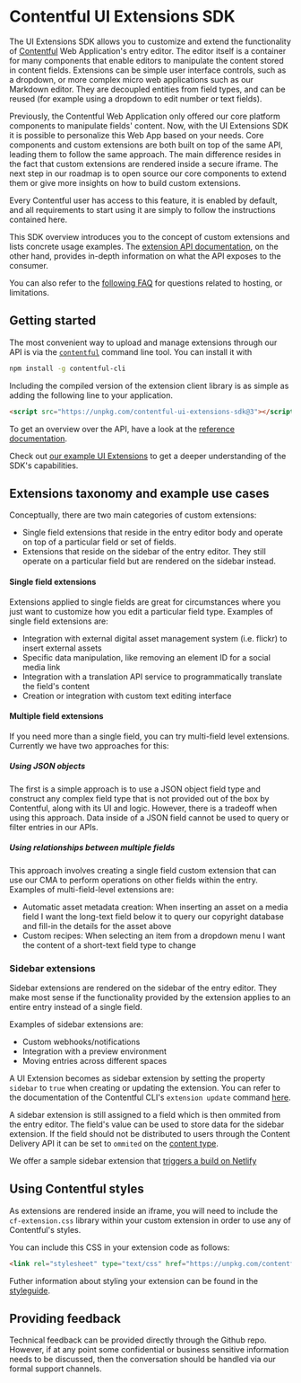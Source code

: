 # Contentful UI Extensions SDK

The UI Extensions SDK allows you to customize and extend the functionality of [Contentful](https://www.contentful.com)
Web Application's entry editor. The editor itself is a container for many components that enable editors to manipulate the content stored in content fields. Extensions can be simple user interface controls, such as a dropdown, or more complex micro web applications such as our Markdown editor. They are decoupled entities from field types, and can be reused (for example using a dropdown to edit number or text fields).

Previously, the Contentful Web Application only offered our core platform components to manipulate fields' content. Now, with the UI Extensions SDK it is possible to personalize this Web App based on your needs.
Core components and custom extensions are both built on top of the same API, leading them to follow the same approach. The main difference resides in the fact that custom extensions are rendered inside a secure iframe. The next step in our roadmap is to open source our core components to extend them or give more insights on how to build custom extensions.

Every Contentful user has access to this feature, it is enabled by default, and all requirements to start using it are simply to follow the instructions contained here.

This SDK overview introduces you to the concept of custom extensions and lists concrete
usage examples. The [extension API documentation][api-ref], on the other hand, provides in-depth information on what the API exposes to the consumer.

You can also refer to the [following FAQ](FAQ.md) for questions related to hosting, or limitations.

## Getting started

The most convenient way to upload and manage extensions through our API is via the
[`contentful`][contentful-cli] command line tool. You can install it with

```bash
npm install -g contentful-cli
```

Including the compiled version of the extension client library is as simple as
adding the following line to your application.

~~~html
<script src="https://unpkg.com/contentful-ui-extensions-sdk@3"></script>
~~~

To get an overview over the API, have a look at the [reference documentation][api-ref].

Check out [our example UI Extensions][examples] to get a deeper understanding of the SDK's capabilities.

[contentful-cli]: https://github.com/contentful/contentful-cli
[api-ref]: docs/ui-extensions-sdk-frontend.md
[examples]: https://github.com/contentful/extensions


## Extensions taxonomy and example use cases

Conceptually, there are two main categories of custom extensions:
- Single field extensions that reside in the entry editor body and operate on top of a particular field or set of fields.
- Extensions that reside on the sidebar of the entry editor. They still operate on a particular field but are rendered on the sidebar instead.

#### Single field extensions
Extensions applied to single fields are great for circumstances
where you just want to customize how you edit a particular field type. Examples
of single field extensions are:

* Integration with external digital asset management system (i.e. flickr) to
  insert external assets
* Specific data manipulation, like removing an element ID for a social media
  link
* Integration with a translation API service to programmatically translate the
  field's content
* Creation or integration with custom text editing interface

#### Multiple field extensions
If you need more than a single field, you can try multi-field level extensions.
Currently we have two approaches for this:

##### Using JSON objects
The first is a simple approach is to use a JSON object field type and construct
any complex field type that is not provided out of the box by Contentful, along
with its UI and logic. However, there is a tradeoff when using this approach.
Data inside of a JSON field cannot be used to query or filter entries in our
APIs.

##### Using relationships between multiple fields
This approach involves creating a single field custom extension that can use our
CMA to perform operations on other fields within the entry.
Examples of multi-field-level extensions are:

* Automatic asset metadata creation: When inserting an asset on a media field I
  want the long-text field below it to query our copyright database and fill-in
  the details for the asset above
* Custom recipes: When selecting an item from a dropdown menu I want the content
  of a short-text field type to change

### Sidebar extensions

Sidebar extensions are rendered on the sidebar of the entry editor. They make most sense if the functionality provided by the extension applies to an entire entry instead of a single field. 

Examples of sidebar extensions are:

* Custom webhooks/notifications
* Integration with a preview environment
* Moving entries across different spaces

A UI Extension becomes as sidebar extension by setting the property `sidebar` to `true` when creating or updating the extension. You can refer to the documentation of the Contentful CLI's `extension update` command [here](https://github.com/contentful/contentful-cli/tree/master/docs/extension/update).

A sidebar extension is still assigned to a field which is then ommited from the entry editor. The field's value can be used to store data for the sidebar extension. If the field should not be distributed to users through the Content Delivery API it can be set to `ommited` on the [content type](https://www.contentful.com/developers/docs/references/content-management-api/#/reference/content-types/content-type).

We offer a sample sidebar extension that [triggers a build on Netlify](https://github.com/contentful/extensions/tree/master/samples/build-netlify)


## Using Contentful styles

As extensions are rendered inside an iframe, you will need to include the
`cf-extension.css` library within your custom extension in order to use any of
Contentful's styles.

You can include this CSS in your extension code as follows:

```html
<link rel="stylesheet" type="text/css" href="https://unpkg.com/contentful-ui-extensions-sdk@3/dist/cf-extension.css">
```

Futher information about styling your extension can be found in the
[styleguide](http://contentful.github.io/ui-extensions-sdk/styleguide).

## Providing feedback

Technical feedback can be provided directly through the Github repo. However, if at any point some confidential or business sensitive information needs to be discussed, then the conversation should be handled via our formal support channels.
